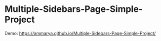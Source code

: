 # Multiple-Sidebars-Page-Simple-Project
Demo:
https://ammarya.github.io/Multiple-Sidebars-Page-Simple-Project/
